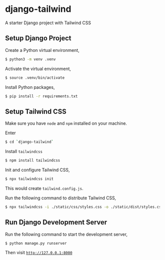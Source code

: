 # django-tailwind


A starter Django project with Tailwind CSS


## Setup Django Project

Create a Python virtual environment,

```bash
$ python3 -m venv .venv
```

Activate the virtual environment,

```bash
$ source .venv/bin/activate
```

Install Python packages,

```bash
$ pip install -r requirements.txt
```

## Setup Tailwind CSS

Make sure you have `node` and `npm` installed on your machine.

Enter
```bash
$ cd `django-tailwind`
```

Install `tailwindcss`

```bash
$ npm install tailwindcss
```

Init and configure Tailwind CSS,

```bash
$ npx tailwindcss init
```

This would create `tailwind.config.js`.


Run the following command to distribute Tailwind CSS,
```bash
$ npx tailwindcss -i ./static/css/styles.css -o ./static/dist/styles.css --watch
```


## Run Django Development Server

Run the following command to start the development server,

```bash
$ python manage.py runserver
```

Then visit [`http://127.0.0.1:8000`](http://127.0.0.1:8000)
